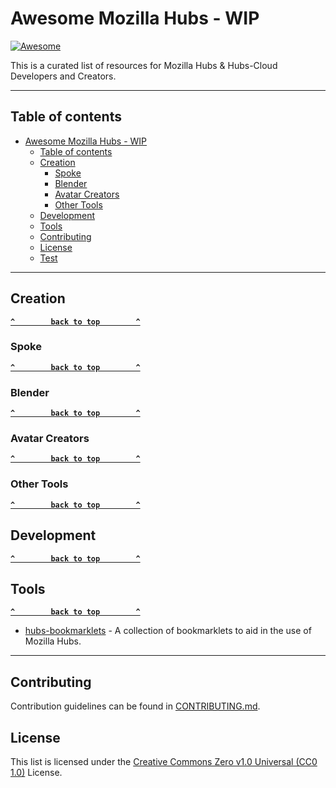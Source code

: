 # Awesome Mozilla Hubs - WIP
[![Awesome](https://awesome.re/badge.svg)](https://awesome.re)

This is a curated list of resources for Mozilla Hubs & Hubs-Cloud Developers and Creators.

----

## Table of contents

<!--ts-->
* [Awesome Mozilla Hubs - WIP](#awesome-mozilla-hubs---wip)
   * [Table of contents](#table-of-contents)
   * [Creation](#creation)
      * [Spoke](#spoke)
      * [Blender](#blender)
      * [Avatar Creators](#avatar-creators)
      * [Other Tools](#other-tools)
   * [Development](#development)
   * [Tools](#tools)
   * [Contributing](#contributing)
   * [License](#license)
   * [Test](#test)
<!--te-->

----

## Creation

**[`^        back to top        ^`](#)**


### Spoke

**[`^        back to top        ^`](#)**


### Blender

**[`^        back to top        ^`](#)**


### Avatar Creators

**[`^        back to top        ^`](#)**


### Other Tools

**[`^        back to top        ^`](#)**


## Development

**[`^        back to top        ^`](#)**


## Tools

**[`^        back to top        ^`](#)**

- [hubs-bookmarklets](https://github.com/Exairnous/hubs-bookmarklets) -  A collection of bookmarklets to aid in the use of Mozilla Hubs.


----

## Contributing

Contribution guidelines can be found in [CONTRIBUTING.md](CONTRIBUTING.md).


## License

This list is licensed under the [Creative Commons Zero v1.0 Universal (CC0 1.0)](LICENSE) License.
